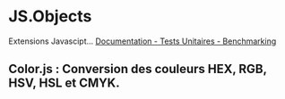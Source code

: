 # JS.Objects

Extensions Javascipt...
[Documentation - Tests Unitaires - Benchmarking](https://raphpell.github.io/JS.Objects/)

## Color.js : Conversion des couleurs HEX, RGB, HSV, HSL et CMYK.

